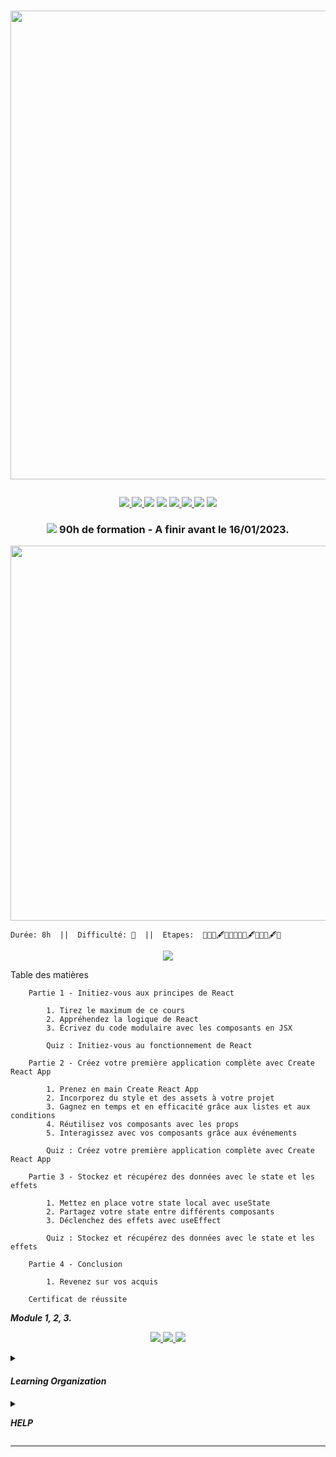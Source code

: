 # <p align="center"><a href="https://github.com/franckdun/Learning-plan_Openclassroom"><img src="https://img.shields.io/badge/🏠-🎓%20 L'Intéligence Artificielle 2023%20🎓-8E24AA" width="750" ></a></p>

<p align="center">
<!-- mail -->
<a href="https://mail.google.com/mail/u/0/#label/Openclassrooms"> <img src="https://img.shields.io/badge/📬-MAIL-7451eb"  >
<!-- Agenda -->
<a href="https://calendar.google.com/calendar/u/0/r/month/2022/7/1?pli=1"> <img src="https://img.shields.io/badge/📆-AGENDA-7451eb"  >
<!-- taches -->
<a href="https://github.com/franckdun/Learning-plan_Openclassrooms/issues?q=is%3Aopen+is%3Aissue+project%3Afranckdun%2F5+sort%3Acreated-asc"> <img src="https://img.shields.io/badge/📌-ALL ISSUES-7451eb" ></a>
<!-- projet -->
<a href="https://github.com/users/franckdun/projects/5"> <img src="https://img.shields.io/badge/🪙-PROJECT-7451eb" ></a>
<!-- progression -->
<a href="https://github.com/franckdun/Learning-plan/milestones?direction=asc&sort=due_date&state=open"><img src="https://img.shields.io/badge/💎-LEARNING%20PLAN-7451eb" > </a>
<!-- statistiques -->
<a href="https://wakatime.com/projects/Learning-plan_Open"><img src="https://img.shields.io/badge/📈-Wakatime-7451eb" > </a>
<!-- LEARN GALERY -->
<a href="https://github.com/franckdun/Learn-GALERY"><img src="https://img.shields.io/badge/Learn-Galery-ffc944" width="#" height="#" ></a>
<!-- Issues -->
<a href="https://github.com/franckdun/Learning-plan_Openclassrooms/issues?q=is%3Aopen+is%3Aissue+project%3Afranckdun%2F5+mil"> <img src="https://img.shields.io/badge/📌-Issues-8E24AA"></a></p>

<!-- Partie 5 ////////////////////////////////////////////////////////////////////////////////////////////////////////////////////////// -->
	
### <p align="center"><a href="https://github.com/franckdun/Learning-plan_Openclassrooms/issues?q=is%3Aopen+is%3Aissue+project%3Afranckdun%2F5+mil"> <img src="https://img.shields.io/badge/📌-Issues-8E24AA"></a>&#32; 90h de formation - A finir avant le 16/01/2023.</p> 

<p align="center"><a href="https://openclassrooms.com/fr/courses/7008001-debutez-avec-react"> <img src="https://img.shields.io/badge/MODULE_1- Débutez avec React -8E24AA" width="600"> </a></p>

	
	Durée: 8h  ||  Difficulté: 🥑  ||  Etapes:  📌📌📌🖋📌📌📌📌📌🖋📌📌📌🖋📌
	
	
<p align="center"><a href="https://mega.nz/file/lc413YxA#6sqj1AyRJpi5jXDGzun2cSQiscJKqcF-i4qLKeqKZbw"><img src="https://img.shields.io/badge/Toute les Videos du cours-Mega-ff002f"></a></p>

	
Table des matières

```	
    Partie 1 - Initiez-vous aux principes de React

        1. Tirez le maximum de ce cours
        2. Appréhendez la logique de React
        3. Écrivez du code modulaire avec les composants en JSX

        Quiz : Initiez-vous au fonctionnement de React
```
	
```	
    Partie 2 - Créez votre première application complète avec Create React App

        1. Prenez en main Create React App
        2. Incorporez du style et des assets à votre projet
        3. Gagnez en temps et en efficacité grâce aux listes et aux conditions
        4. Réutilisez vos composants avec les props
        5. Interagissez avec vos composants grâce aux événements

        Quiz : Créez votre première application complète avec Create React App
```
	
```	
    Partie 3 - Stockez et récupérez des données avec le state et les effets

        1. Mettez en place votre state local avec useState
        2. Partagez votre state entre différents composants
        3. Déclenchez des effets avec useEffect

        Quiz : Stockez et récupérez des données avec le state et les effets
```
	
```	
    Partie 4 - Conclusion

        1. Revenez sur vos acquis 
```
	
```	
    Certificat de réussite 
```










<summary><p align="left"><em><strong>Module 1, 2, 3.</strong></em></p></summary>


<p align="center"><a href="https://openclassrooms.com/fr/courses/7008001-debutez-avec-react"> <img src="https://img.shields.io/badge/Go%20to-MODULE_1-8E24AA"> </a><a href="https://github.com/franckdun/Open_Projet-7_Module-2"> <img src="https://img.shields.io/badge/Go%20to-MODULE_2-8E24AA"> </a><a href="https://github.com/franckdun/Open_Projet-7_Module-3"> <img src="https://img.shields.io/badge/Go%20to-MODULE_3-8E24AA"> </a></p>
	
	
		
		


<!-- ORGANISATION ///////////////////////////////////////////////////////////////////////////////////////////////////////////// -->	
	
<details><summary><h4><em><strong>Learning Organization</strong></em></h4></summary>
	
<p>la règle est tres simple, remplacez les 📌 epingles par des 🪙 pieces en réalisant les taches 
	pour gagner des 💎 diamands</p>	
		
```
Difficulté
		🍓 - Fraise signale le module facile a exécuter.
		🥑 - Avocat signale le module de difficulté moyenne.
	
Progression
		📌 - Epingle indique le nombre de leçons ou chapitres de chaques module.
		🖋  - Quiz aide à vous évaluer.
		>   - Flèche indique le niveau de la progression en cours.
	
Acquisition
		🪙 - Pièce signale la réussite d'un module effectué.
		💎 - Diamant signale la réussite d'une Partie effectuées.

🏆 - signale la réussite de toutes les Parties.
```	
</details>

<!-- HELP //////////////////////////////////////////////////////////////////////////////////////////////////////////////////// -->
	
<details><summary><p align="left"><em><strong>HELP</strong></em></p></summary>	

<p> <img src="https://github.com/franckdun/Learning-plan_Openclassrooms/blob/main/Formation/Programme_de_Formation/Img/Armel.jpg" width="50"> N'ésiter pas, demandez-moi ; </p>

``` https://openclassrooms.com/fr/mp/nouveau/armel-ajavon-1 ``` </p>

[![Documentation milestones](https://img.shields.io/badge/Doc-Milestones-blue?logo=github&logoColor=white)](https://docs.github.com/en/issues/using-labels-and-milestones-to-track-work/creating-and-editing-milestones-for-issues-and-pull-requests) Pour avoir de l'aide sur le fonctionnement des milestones.

<p align="left"><a href="https://www.zenhub.com/"> <img src="https://img.shields.io/badge/-zenhub-4f57f9?style=for-the-badge&labelColor=white&logo=zenhub&logoColor=4f57f9"> </a>Pour travailler en équipe.</p>

</details>

---

